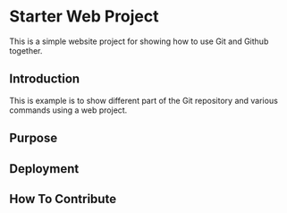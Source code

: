 # Starter Web Project

This is a simple website project for showing how to use Git and Github together.

## Introduction

This is example is to show different part of the Git repository and various commands using a web project.

## Purpose

## Deployment

## How To Contribute

